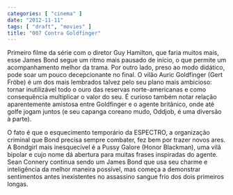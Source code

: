 ```yaml
---
categories: [ "cinema" ]
date: "2012-11-11"
tags: [ "draft", "movies" ]
title: "007 Contra Goldfinger"
---
```

Primeiro filme da série com o diretor Guy Hamilton, que faria muitos
mais, esse James Bond segue um ritmo mais pausado de início, o que
permite um acompanhamento melhor da trama. Por outro lado, preso ao
modo didático, pode soar um pouco decepcionante no final. O vilão
Auric Goldfinger (Gert Fröbe) é um dos mais lembrados talvez pelo seu
plano mais ambicioso: tornar inutilizável todo o ouro das reservas
norte-americanas e como consequência multiplicar o valor do seu. É
curioso também notar relação aparentemente amistosa entre Goldfinger e
o agente britânico, onde até golfe jogam juntos (e seu capanga coreano
mudo, Oddjob, é uma diversão à parte).

O fato é que o esquecimento temporário da ESPECTRO, a organização
criminal que Bond precisa sempre combater, fez bem por trazer novos
ares. A Bondgirl mais inesquecível é a Pussy Galore (Honor Blackman),
uma vilã bipolar e cujo nome dá abertura para muitas frases inspiradas
do agente. Sean Connery continua sendo um James Bond que usa seu charme
e inteligência da melhor maneira possível, mas começa a demonstrar
sentimentos antes inexistentes no assassino sangue frio dos dois primeiros
longas.

